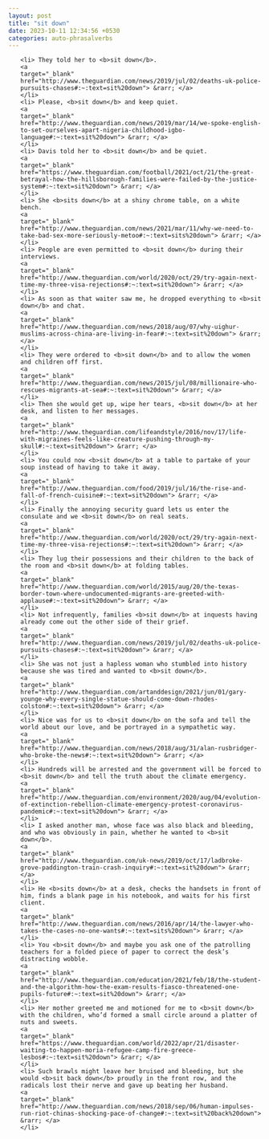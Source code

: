 ```yaml
---
layout: post
title: "sit down"
date: 2023-10-11 12:34:56 +0530
categories: auto-phrasalverbs
---
```

<ol>

    <li> They told her to <b>sit down</b>.
    <a 
    target="_blank" 
    href="http://www.theguardian.com/news/2019/jul/02/deaths-uk-police-pursuits-chases#:~:text=sit%20down"> &rarr; </a>
    </li>
    <li> Please, <b>sit down</b> and keep quiet.
    <a 
    target="_blank" 
    href="http://www.theguardian.com/news/2019/mar/14/we-spoke-english-to-set-ourselves-apart-nigeria-childhood-igbo-language#:~:text=sit%20down"> &rarr; </a>
    </li>
    <li> Davis told her to <b>sit down</b> and be quiet.
    <a 
    target="_blank" 
    href="https://www.theguardian.com/football/2021/oct/21/the-great-betrayal-how-the-hillsborough-families-were-failed-by-the-justice-system#:~:text=sit%20down"> &rarr; </a>
    </li>
    <li> She <b>sits down</b> at a shiny chrome table, on a white bench.
    <a 
    target="_blank" 
    href="http://www.theguardian.com/news/2021/mar/11/why-we-need-to-take-bad-sex-more-seriously-metoo#:~:text=sits%20down"> &rarr; </a>
    </li>
    <li> People are even permitted to <b>sit down</b> during their interviews.
    <a 
    target="_blank" 
    href="http://www.theguardian.com/world/2020/oct/29/try-again-next-time-my-three-visa-rejections#:~:text=sit%20down"> &rarr; </a>
    </li>
    <li> As soon as that waiter saw me, he dropped everything to <b>sit down</b> and chat.
    <a 
    target="_blank" 
    href="http://www.theguardian.com/news/2018/aug/07/why-uighur-muslims-across-china-are-living-in-fear#:~:text=sit%20down"> &rarr; </a>
    </li>
    <li> They were ordered to <b>sit down</b> and to allow the women and children off first.
    <a 
    target="_blank" 
    href="http://www.theguardian.com/news/2015/jul/08/millionaire-who-rescues-migrants-at-sea#:~:text=sit%20down"> &rarr; </a>
    </li>
    <li> Then she would get up, wipe her tears, <b>sit down</b> at her desk, and listen to her messages.
    <a 
    target="_blank" 
    href="http://www.theguardian.com/lifeandstyle/2016/nov/17/life-with-migraines-feels-like-creature-pushing-through-my-skull#:~:text=sit%20down"> &rarr; </a>
    </li>
    <li> You could now <b>sit down</b> at a table to partake of your soup instead of having to take it away.
    <a 
    target="_blank" 
    href="http://www.theguardian.com/food/2019/jul/16/the-rise-and-fall-of-french-cuisine#:~:text=sit%20down"> &rarr; </a>
    </li>
    <li> Finally the annoying security guard lets us enter the consulate and we <b>sit down</b> on real seats.
    <a 
    target="_blank" 
    href="http://www.theguardian.com/world/2020/oct/29/try-again-next-time-my-three-visa-rejections#:~:text=sit%20down"> &rarr; </a>
    </li>
    <li> They lug their possessions and their children to the back of the room and <b>sit down</b> at folding tables.
    <a 
    target="_blank" 
    href="http://www.theguardian.com/world/2015/aug/20/the-texas-border-town-where-undocumented-migrants-are-greeted-with-applause#:~:text=sit%20down"> &rarr; </a>
    </li>
    <li> Not infrequently, families <b>sit down</b> at inquests having already come out the other side of their grief.
    <a 
    target="_blank" 
    href="http://www.theguardian.com/news/2019/jul/02/deaths-uk-police-pursuits-chases#:~:text=sit%20down"> &rarr; </a>
    </li>
    <li> She was not just a hapless woman who stumbled into history because she was tired and wanted to <b>sit down</b>.
    <a 
    target="_blank" 
    href="http://www.theguardian.com/artanddesign/2021/jun/01/gary-younge-why-every-single-statue-should-come-down-rhodes-colston#:~:text=sit%20down"> &rarr; </a>
    </li>
    <li> Nice was for us to <b>sit down</b> on the sofa and tell the world about our love, and be portrayed in a sympathetic way.
    <a 
    target="_blank" 
    href="http://www.theguardian.com/news/2018/aug/31/alan-rusbridger-who-broke-the-news#:~:text=sit%20down"> &rarr; </a>
    </li>
    <li> Hundreds will be arrested and the government will be forced to <b>sit down</b> and tell the truth about the climate emergency.
    <a 
    target="_blank" 
    href="http://www.theguardian.com/environment/2020/aug/04/evolution-of-extinction-rebellion-climate-emergency-protest-coronavirus-pandemic#:~:text=sit%20down"> &rarr; </a>
    </li>
    <li> I asked another man, whose face was also black and bleeding, and who was obviously in pain, whether he wanted to <b>sit down</b>.
    <a 
    target="_blank" 
    href="http://www.theguardian.com/uk-news/2019/oct/17/ladbroke-grove-paddington-train-crash-inquiry#:~:text=sit%20down"> &rarr; </a>
    </li>
    <li> He <b>sits down</b> at a desk, checks the handsets in front of him, finds a blank page in his notebook, and waits for his first client.
    <a 
    target="_blank" 
    href="http://www.theguardian.com/news/2016/apr/14/the-lawyer-who-takes-the-cases-no-one-wants#:~:text=sits%20down"> &rarr; </a>
    </li>
    <li> You <b>sit down</b> and maybe you ask one of the patrolling teachers for a folded piece of paper to correct the desk’s distracting wobble.
    <a 
    target="_blank" 
    href="http://www.theguardian.com/education/2021/feb/18/the-student-and-the-algorithm-how-the-exam-results-fiasco-threatened-one-pupils-future#:~:text=sit%20down"> &rarr; </a>
    </li>
    <li> Her mother greeted me and motioned for me to <b>sit down</b> with the children, who’d formed a small circle around a platter of nuts and sweets.
    <a 
    target="_blank" 
    href="https://www.theguardian.com/world/2022/apr/21/disaster-waiting-to-happen-moria-refugee-camp-fire-greece-lesbos#:~:text=sit%20down"> &rarr; </a>
    </li>
    <li> Such brawls might leave her bruised and bleeding, but she would <b>sit back down</b> proudly in the front row, and the radicals lost their nerve and gave up beating her husband.
    <a 
    target="_blank" 
    href="http://www.theguardian.com/news/2018/sep/06/human-impulses-run-riot-chinas-shocking-pace-of-change#:~:text=sit%20back%20down"> &rarr; </a>
    </li>